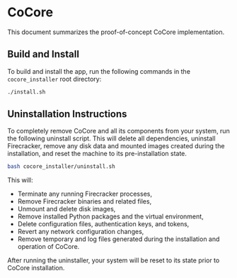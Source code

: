 # CoCore

This document summarizes the proof-of-concept CoCore implementation.

## Build and Install

To build and install the app, run the following commands in the `cocore_installer` root directory:

```bash
./install.sh
```

## Uninstallation Instructions

To completely remove CoCore and all its components from your system, run the following uninstall script. This will delete all dependencies, uninstall Firecracker, remove any disk data and mounted images created during the installation, and reset the machine to its pre-installation state.

```bash
bash cocore_installer/uninstall.sh
```

This will:

* Terminate any running Firecracker processes,
* Remove Firecracker binaries and related files,
* Unmount and delete disk images,
* Remove installed Python packages and the virtual environment,
* Delete configuration files, authentication keys, and tokens,
* Revert any network configuration changes,
* Remove temporary and log files generated during the installation and operation of CoCore.

After running the uninstaller, your system will be reset to its state prior to CoCore installation.
